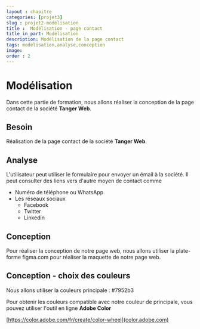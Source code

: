 ```yaml
---
layout : chapitre
categories: [projet3]
slug : projet2-modélisation
title :  Modélisation - page contact
title_in_part: Modélisation
description: Modélisation de la page contact 
tags: modélisation,analyse,conception
image: 
order : 2
---
```

# Modélisation

Dans cette partie de formation, nous allons réaliser la conception de la page contact de la société **Tanger Web**.

## Besoin

Réalisation de la page contact de la société **Tanger Web**.

## Analyse 

L'utilisateur peut utiliser le formulaire pour envoyer un émail à la société. Il peut consulter des liens vers d'autre moyen de contact comme 
  - Numéro de téléphone ou WhatsApp
  - Les réseaux sociaux
    - Facebook
    - Twitter
    - Linkedin 

## Conception

Pour réaliser la conception de notre page web, nous allons utiliser la plate-forme figma.com pour réaliser la maquette de notre page web.

## Conception - choix des couleurs

Nous allons utiliser la couleurs principale : #7952b3

Pour obtenir les couleurs compatible avec notre couleur de principale, vous pouvez utiliser l'outil en ligne **Adobe Color**

[https://color.adobe.com/fr/create/color-wheel](color.adobe.com)